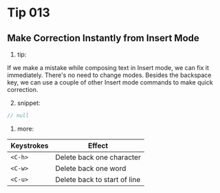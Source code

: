 # Tip 013

## Make Correction Instantly from Insert Mode

1. tip:

If we make a mistake while composing text in Insert mode, we can fix it immediately. There's no need to change modes. Besides the backspace key, we can use a couple of other Insert mode commands to make quick correction.

2. snippet:

```js
// null
```

1. more:

| Keystrokes | Effect                       |
| ---------- | ---------------------------- |
| `<C-h>`    | Delete back one character    |
| `<C-w>`    | Delete back one word         |
| `<C-u>`    | Delete back to start of line |
